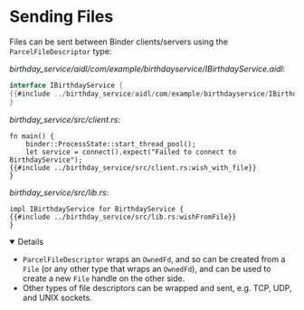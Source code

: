 # Sending Files

Files can be sent between Binder clients/servers using the
`ParcelFileDescriptor` type:

_birthday_service/aidl/com/example/birthdayservice/IBirthdayService.aidl_:

```java
interface IBirthdayService {
{{#include ../birthday_service/aidl/com/example/birthdayservice/IBirthdayService.aidl:with_file}}
}
```

_birthday_service/src/client.rs_:

```rust,ignore
fn main() {
    binder::ProcessState::start_thread_pool();
    let service = connect().expect("Failed to connect to BirthdayService");
{{#include ../birthday_service/src/client.rs:wish_with_file}}
}
```

_birthday_service/src/lib.rs_:

```rust,ignore
impl IBirthdayService for BirthdayService {
{{#include ../birthday_service/src/lib.rs:wishFromFile}}
}
```

<details open='true'>

- `ParcelFileDescriptor` wraps an `OwnedFd`, and so can be created from a `File`
  (or any other type that wraps an `OwnedFd`), and can be used to create a new
  `File` handle on the other side.
- Other types of file descriptors can be wrapped and sent, e.g. TCP, UDP, and
  UNIX sockets.

</details>
